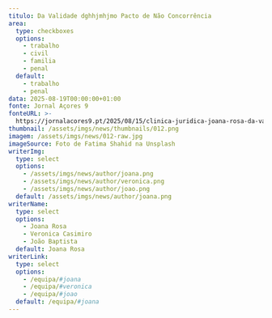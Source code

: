 ```yaml
---
titulo: Da Validade dghhjmhjmo Pacto de Não Concorrência
area:
  type: checkboxes
  options:
    - trabalho
    - civil
    - familia
    - penal
  default:
    - trabalho
    - penal
data: 2025-08-19T00:00:00+01:00
fonte: Jornal Açores 9
fonteURL: >-
  https://jornalacores9.pt/2025/08/15/clinica-juridica-joana-rosa-da-validade-do-pacto-de-nao-concorrencia/
thumbnail: /assets/imgs/news/thumbnails/012.png
imagem: /assets/imgs/news/012-raw.jpg
imageSource: Foto de Fatima Shahid na Unsplash
writerImg:
  type: select
  options:
    - /assets/imgs/news/author/joana.png
    - /assets/imgs/news/author/veronica.png
    - /assets/imgs/news/author/joao.png
  default: /assets/imgs/news/author/joana.png
writerName:
  type: select
  options:
    - Joana Rosa
    - Veronica Casimiro
    - João Baptista
  default: Joana Rosa
writerLink:
  type: select
  options:
    - /equipa/#joana
    - /equipa/#veronica
    - /equipa/#joao
  default: /equipa/#joana
---
```

